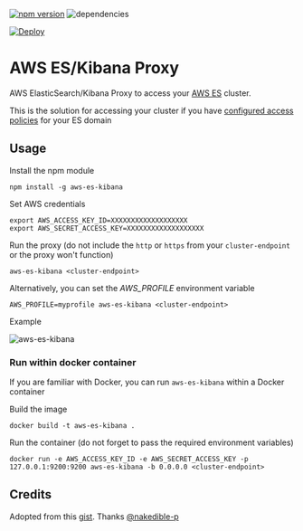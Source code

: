 [![npm version](https://badge.fury.io/js/aws-es-kibana.svg)](https://badge.fury.io/js/aws-es-kibana) ![dependencies](https://david-dm.org/santthosh/aws-es-kibana.svg)

[![Deploy](https://www.herokucdn.com/deploy/button.svg)](https://heroku.com/deploy?template=https://github.com/netrasys/aws-es-kibana)

# AWS ES/Kibana Proxy

AWS ElasticSearch/Kibana Proxy to access your [AWS ES](https://aws.amazon.com/elasticsearch-service/) cluster. 

This is the solution for accessing your cluster if you have [configured access policies](http://docs.aws.amazon.com/elasticsearch-service/latest/developerguide/es-createupdatedomains.html#es-createdomain-configure-access-policies) for your ES domain

## Usage

Install the npm module 

    npm install -g aws-es-kibana
    
Set AWS credentials
                          
    export AWS_ACCESS_KEY_ID=XXXXXXXXXXXXXXXXXXX
    export AWS_SECRET_ACCESS_KEY=XXXXXXXXXXXXXXXXXXX

Run the proxy (do not include the `http` or `https` from your `cluster-endpoint` or the proxy won't function)

    aws-es-kibana <cluster-endpoint>

Alternatively, you can set the _AWS_PROFILE_ environment variable

    AWS_PROFILE=myprofile aws-es-kibana <cluster-endpoint>
    
Example 

![aws-es-kibana](https://raw.githubusercontent.com/santthosh/aws-es-kibana/master/aws-es-kibana.png)

### Run within docker container

If you are familiar with Docker, you can run `aws-es-kibana` within a Docker container

Build the image

	docker build -t aws-es-kibana .

Run the container (do not forget to pass the required environment variables)

	docker run -e AWS_ACCESS_KEY_ID -e AWS_SECRET_ACCESS_KEY -p 127.0.0.1:9200:9200 aws-es-kibana -b 0.0.0.0 <cluster-endpoint>

## Credits

Adopted from this [gist](https://gist.github.com/nakedible-p/ad95dfb1c16e75af1ad5). Thanks [@nakedible-p](https://github.com/nakedible-p)
